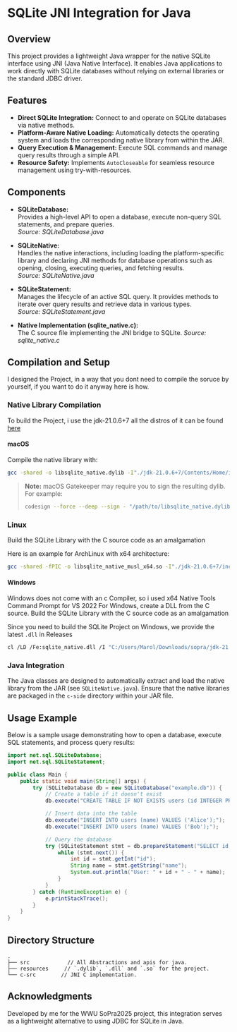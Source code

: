 # SQLite JNI Integration for Java

## Overview

This project provides a lightweight Java wrapper for the native SQLite interface using JNI (Java Native Interface). It enables Java applications to work directly with SQLite databases without relying on external libraries or the standard JDBC driver.

## Features

- **Direct SQLite Integration:** Connect to and operate on SQLite databases via native methods.
- **Platform-Aware Native Loading:** Automatically detects the operating system and loads the corresponding native library from within the JAR.
- **Query Execution & Management:** Execute SQL commands and manage query results through a simple API.
- **Resource Safety:** Implements `AutoCloseable` for seamless resource management using try-with-resources.

## Components

- **SQLiteDatabase:**  
  Provides a high-level API to open a database, execute non-query SQL statements, and prepare queries.  
  *Source: SQLiteDatabase.java*

- **SQLiteNative:**  
  Handles the native interactions, including loading the platform-specific library and declaring JNI methods for database operations such as opening, closing, executing queries, and fetching results.  
  *Source: SQLiteNative.java*

- **SQLiteStatement:**  
  Manages the lifecycle of an active SQL query. It provides methods to iterate over query results and retrieve data in various types.  
  *Source: SQLiteStatement.java*

- **Native Implementation (sqlite_native.c):**  
  The C source file implementing the JNI bridge to SQLite.
  *Source: sqlite_native.c*

## Compilation and Setup

I designed the Project, in a way that you dont need to compile the soruce by yourself, if you want to do it anyway here is how.

### Native Library Compilation

To build the Project, i use the jdk-21.0.6+7 all the distros of it can be found [here](https://github.com/adoptium/temurin21-binaries/releases/tag/jdk-21.0.6%2B7)

#### macOS

Compile the native library with:

```bash
gcc -shared -o libsqlite_native.dylib -I"./jdk-21.0.6+7/Contents/Home/include" -I"./jdk-21.0.6+7/Contents/Home/include/darwin/" "./SQLite/sqlite_native.c" -lsqlite3
```

> **Note:** macOS Gatekeeper may require you to sign the resulting dylib. For example:
>
> ```bash
> codesign --force --deep --sign - "/path/to/libsqlite_native.dylib"
> ```

### Linux

Build the SQLite Library with the C source code as an amalgamation

Here is an example for ArchLinux with x64 architecture:
```bash
gcc -shared -fPIC -o libsqlite_native_musl_x64.so -I"./jdk-21.0.6+7/include" -I"./jdk-21.0.6+7/include/linux/" "./WWU_SQLite-main/c-src/sqlite_native.c" ./sqlite-amalgamation-3490100/libsqlite3.a -lpthread -ldl
```


#### Windows

Windows does not come with an c Compiler, so i used x64 Native Tools Command Prompt for VS 2022
For Windows, create a DLL from the C source. 
Build the SQLite Library with the C source code as an amalgamation

Since you need to build the SQLite Project on Windows, we provide the latest `.dll` in Releases

```bash
cl /LD /Fe:sqlite_native.dll /I "C:/Users/Marol/Downloads/sopra/jdk-21.0.6+7/include" /I "C:/Users/Marol/Downloads/sopra/jdk-21.0.6+7/include/win32" /I "C:/Users/Marol/Downloads/sqlite-amalgamation-3490000" "C:/Users/Marol/Downloads/sqlite-amalgamation-3490000/sqlite3.c" "C:/Users/Marol/Downloads/sopra/SQLite/sqlite_native.c" /link /out:"C:/Users/Marol/Downloads/sopra/SQLite/libsqlite_native.dll"
```

### Java Integration

The Java classes are designed to automatically extract and load the native library from the JAR (see `SQLiteNative.java`). Ensure that the native libraries are packaged in the `c-side` directory within your JAR file.

## Usage Example

Below is a sample usage demonstrating how to open a database, execute SQL statements, and process query results:

```java
import net.sql.SQLiteDatabase;
import net.sql.SQLiteStatement;

public class Main {
    public static void main(String[] args) {
        try (SQLiteDatabase db = new SQLiteDatabase("example.db")) {
            // Create a table if it doesn't exist
            db.execute("CREATE TABLE IF NOT EXISTS users (id INTEGER PRIMARY KEY, name TEXT);");

            // Insert data into the table
            db.execute("INSERT INTO users (name) VALUES ('Alice');");
            db.execute("INSERT INTO users (name) VALUES ('Bob');");

            // Query the database
            try (SQLiteStatement stmt = db.prepareStatement("SELECT id, name FROM users;")) {
                while (stmt.next()) {
                    int id = stmt.getInt("id");
                    String name = stmt.getString("name");
                    System.out.println("User: " + id + " - " + name);
                }
            }
        } catch (RuntimeException e) {
            e.printStackTrace();
        }
    }
}
```

## Directory Structure

```
.
├── src            // All Abstractions and apis for java.
├── resources     // `.dylib`, `.dll` and `.so` for the project.
└── c-src        // JNI C implementation.
```

## Acknowledgments

Developed by me for the WWU SoPra2025 project, this integration serves as a lightweight alternative to using JDBC for SQLite in Java.
